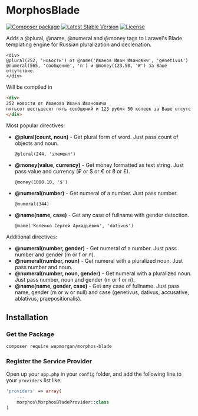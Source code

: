 # MorphosBlade

[![Composer package](http://xn--e1adiijbgl.xn--p1acf/badge/wapmorgan/morphos-blade)](https://packagist.org/packages/wapmorgan/morphos-blade)
[![Latest Stable Version](https://poser.pugx.org/wapmorgan/morphos-blade/version)](https://packagist.org/packages/wapmorgan/morphos-blade)
[![License](https://poser.pugx.org/wapmorgan/morphos-blade/license)](https://packagist.org/packages/wapmorgan/morphos-blade)

Adds a @plural, @name, @numeral and @money tags to Laravel's Blade templating engine for Russian pluralization and declenation.

```blade
<div>
@plural(252, 'новость') от @name('Иванов Иван Иванович', 'genetivus')
@numeral(565, 'сообщение', 'n') и @money(123.50, '₽') за Ваше отсутствие.
</div>
```

Will be compiled in

```html
<div>
252 новости от Иванова Ивана Ивановича
пятьсот шестьдесят пять сообщений и 123 рубля 50 копеек за Ваше отсутствие
</div>
```

Most popular directives:

- **@plural(count, noun)** - Get plural form of word. Just pass count of objects and noun.
    ```blade
    @plural(244, 'элемент')
    ```
    
- **@money(value, currency)** - Get money formatted as text string. Just pass value and currency (₽ or $ or € or ₴ or £).
    ```blade
    @money(1000.10, '$')
    ```
    
- **@numeral(number)** - Get numeral of a number. Just pass number.
    ```blade
    @numeral(344)
    ```
    
- **@name(name, case)** - Get any case of fullname with gender detection.
    ```blade
    @name('Коленко Сергей Аркадьевич', 'dativus')
    ```

Additional directives:

- **@numeral(number, gender)** - Get numeral of a number. Just pass number and gender (m or f or n).
- **@numeral(number, noun)** - Get numeral with a pluralized noun. Just pass number and noun.
- **@numeral(number, noun, gender)** - Get numeral with a pluralized noun. Just pass number, noun and gender (m or f or n).
- **@name(name, gender, case)** - Get any case of fullname. Just pass name, gender (m or w or null) and case (genetivus, dativus, accusative, ablativus, praepositionalis).

## Installation

### Get the Package

```
composer require wapmorgan/morphos-blade
```

### Register the Service Provider
Open up your `app.php` in your `config` folder, and add the following line to
your `providers` list like:

```php
'providers' => array(
    ...
    morphos\MorphosBladeProvider::class
)
```
